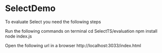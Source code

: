# SelectDemo

To evaluate Select you need the following steps

Run the following commands on terminal
cd SelectTS/evaluation
npm install
node index.js

Open the following url in a browser
http://localhost:3033/index.html
